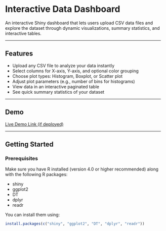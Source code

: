 # Interactive Data Dashboard

An interactive Shiny dashboard that lets users upload CSV data files and explore the dataset through dynamic visualizations, summary statistics, and interactive tables.

---

## Features

- Upload any CSV file to analyze your data instantly
- Select columns for X-axis, Y-axis, and optional color grouping
- Choose plot types: Histogram, Boxplot, or Scatter plot
- Adjust plot parameters (e.g., number of bins for histograms)
- View data in an interactive paginated table
- See quick summary statistics of your dataset

---

## Demo

[Live Demo Link (if deployed)](https://your-shinyapps-url.shinyapps.io/data-dashboard)

---

## Getting Started

### Prerequisites

Make sure you have R installed (version 4.0 or higher recommended) along with the following R packages:

- shiny
- ggplot2
- DT
- dplyr
- readr

You can install them using:

```r
install.packages(c("shiny", "ggplot2", "DT", "dplyr", "readr"))
